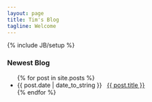 ```yaml
---
layout: page
title: Tim's Blog
tagline: Welcome
---
```

{% include JB/setup %}

<h3>Newest Blog</h3>
<ul class="self-group">
  {% for post in site.posts %}
    <li class="self-group-item"><span class="pub-time">{{ post.date | date_to_string }}</span> &nbsp; <a href="{{ BASE_PATH }}{{ post.url }}">{{ post.title }}</a></li>
  {% endfor %}
</ul>


